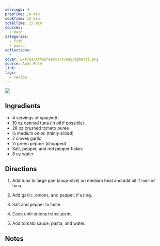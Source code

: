 ```yaml
---
servings: 4
prepTime: 10 min
cookTime: 15 min
totalTime: 25 min
courses:
  - main
categories:
  - fish
  - pasta
collections:
  -
cover: Extras/Attachments/tunaSpaghetti.png
source: Aunt Rose
link:
tags:
  - recipe
---
```


![](Extras/Attachments/tunaSpaghetti.png)


## Ingredients

- 4 servings of spaghetti
- 10 oz canned tuna (in oil if possible)
- 28 oz crushed tomato puree
- ½ medium onion (thinly sliced)
- 2 cloves garlic
- ½ green pepper (chopped)
- Salt, pepper, and red pepper flakes
- 8 oz water


## Directions

1. Add tuna to large pan (soup-size) on medium heat and add oil if non-oil tuna.

2. Add garlic, onions, and pepper, if using.

3. Salt and pepper to taste.

4. Cook until onions translucent.

5. Add tomato sauce, pasta, and water.


## Notes
